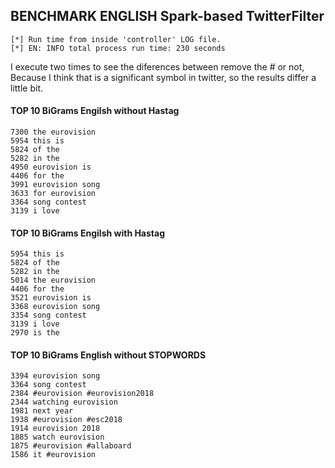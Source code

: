 ## BENCHMARK ENGLISH Spark-based TwitterFilter

	[*] Run time from inside 'controller' LOG file.
	[*] EN:	INFO total process run time: 230 seconds




I execute two times to see the diferences between remove the # or not, Because I think that is a significant symbol in twitter, so the results differ a little bit.

#### TOP 10 BiGrams Engilsh without Hastag

	7300 the eurovision
	5954 this is
	5824 of the
	5282 in the
	4950 eurovision is
	4406 for the
	3991 eurovision song
	3633 for eurovision
	3364 song contest
	3139 i love

#### TOP 10 BiGrams Engilsh with Hastag

	5954 this is
	5824 of the
	5282 in the
	5014 the eurovision
	4406 for the
	3521 eurovision is
	3368 eurovision song
	3354 song contest
	3139 i love
	2970 is the
	
#### TOP 10 BiGrams English without STOPWORDS

	3394 eurovision song
	3364 song contest
	2384 #eurovision #eurovision2018
	2344 watching eurovision
	1981 next year
	1938 #eurovision #esc2018
	1914 eurovision 2018
	1885 watch eurovision
	1875 #eurovision #allaboard
	1586 it #eurovision
